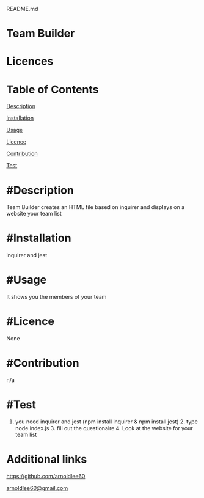 README.md
  
Team Builder  
================
Licences
================


Table of Contents
================
[Description](desc)

[Installation](installation)

[Usage](usage)

[Licence](#licence)

[Contribution](#contribution)

[Test](#test)

#Description
================
Team Builder creates an HTML file based on inquirer and displays on a website your team list


#Installation
================
inquirer and jest


#Usage
================
It shows you the members of your team


#Licence
================
None


#Contribution
================
n/a


#Test
================
1. you need inquirer and jest (npm install inquirer & npm install jest) 2. type node index.js 3. fill out the questionaire 4. Look at the website for your team list


Additional links
================
https://github.com/arnoldlee60

arnoldlee60@gmail.com
